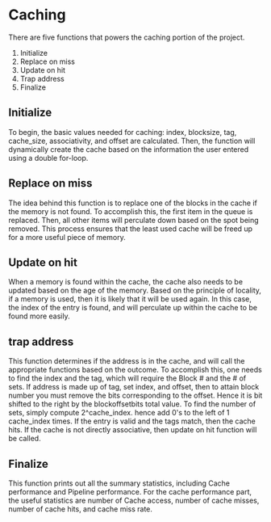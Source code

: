 # Caching
There are five functions that powers the caching portion of the project. 
1. Initialize
2. Replace on miss
3. Update on hit
4. Trap address
5. Finalize

## Initialize
To begin, the basic values needed for caching:  index, blocksize, tag, cache_size, associativity, and offset are calculated. Then, the function will dynamically create the cache based on the information the user entered using a double for-loop.

## Replace on miss
The idea behind this function is to replace one of the blocks in the cache if the memory is not found. To accomplish this, the first item in the queue is replaced. Then, all other items will perculate down based on the spot being removed. This process ensures that the least used cache will be freed up for a more useful piece of memory. 

## Update on hit
When a memory is found within the cache, the cache also needs to be updated based on the age of the memory. Based on the principle of locality, if a memory is used, then it is likely that it will be used again. In this case, the index of the entry is found, and will perculate up within the cache to be found more easily. 

## trap address
This function determines if the address is in the cache, and will call the appropriate functions based on the outcome. To accomplish this, one needs to find the index and the tag, which will require the Block # and the # of sets. If address is made up of tag, set index, and offset, then to attain block number you must remove the bits corresponding to the offset. Hence it is bit shifted to the right by the blockoffsetbits total value. To find the number of sets, simply compute 2^cache_index. hence add 0's to the left of 1 cache_index times. If the entry is valid and the tags match, then the cache hits. If the cache is not directly associative, then update on hit function will be called. 

## Finalize
This function prints out all the summary statistics, including Cache performance and Pipeline performance. For the cache performance part, the useful statistics are number of Cache access, number of cache misses, number of cache hits, and cache miss rate. 